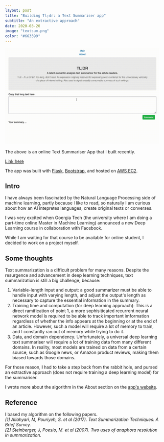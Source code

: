 ```yaml
---
layout: post
title: "Building Tl;dr: a Text Summariser app"
subtitle: "An extractive approach"
date: 2020-03-20
image: "textsum.png"
color: "#663399"
---
```


![TextSummariserDemo](/assets/images/textsumdemo.gif)

The above is an online Text Summariser App that I built recently.

[Link here](http://www.thetextsummarizer.com/)

The app was built with [Flask](https://flask.palletsprojects.com/en/1.1.x/), [Bootstrap](https://getbootstrap.com/), and hosted on [AWS EC2](https://aws.amazon.com/ec2/).

## Intro
I have always been fascinated by the Natural Language Processing side of machine learning, partly because I like to read, so naturally I am curious about how an AI intepretes languages, create original texts or converses.

I was very excited when Goergia Tech (the university where I am doing a part-time online Master in Machine Learning) announced a new Deep Learning course in collaboration with Facebook. 

While I am waiting for that course to be available for online student, I decided to work on a project myself. 

## Some thoughts
Text summarization is a difficult problem for many reasons. Despite the resurgence and advancement in deep learning techniques, text summarization is still a big challenge, because:

1. Variable-length input and output: a good summarizer must be able to handle input with varying length, and adjust the output's length as necessary to capture the essential information in the summary.
2. Training time and computation (for deep learning approach): This is a direct ramification of point 1, a more sophisiticated recurrent neural network model is required to be able to track important imformation regardless of whether the info appears at the beginning or at the end of an article. However, such a model will require a lot of memory to train, and I constantly ran out of memory while trying to do it.
3. Data, and domain dependency. Unfortunately, a universal deep learning text summariser will require a lot of training data from many different domains. In reality, most models are trained on data from a certain source, such as Google news, or Amazon product reviews, making them biased towards those domains.

For those reason, I had to take a step back from the rabbit hole, and pursed an extractive approach (does not require training a deep learning model) for the summariser.

I wrote more about the algorithm in the About section on the [app's website](http://www.thetextsummarizer.com/about).

## Reference
I based my algorithm on the following papers.  
*[1] Allahyari, M, Pouriyeh, S. et al (2017). Text Summarization Techniques: A Brief Survey.*  
*[2] Steinberger, J, Poesio, M. et al (2007). Two uses of anaphora resolution in summarization.*
